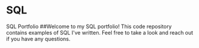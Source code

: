 # SQL
SQL Portfolio
##Welcome to my SQL portfolio! This code repository contains examples of SQL I've written. Feel free to take a look and reach out if you have any questions.
